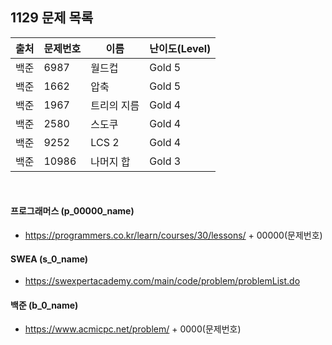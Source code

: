 
## 1129 문제 목록


| 출처     | 문제번호  | 이름     | 난이도(Level) |
|--------|-------|--------|------------|
| 백준 | 6987     | 월드컵      | Gold 5        |
| 백준 | 1662     | 압축        | Gold 5        |
| 백준 | 1967     | 트리의 지름 | Gold 4        |
| 백준 | 2580     | 스도쿠      | Gold 4        |
| 백준 | 9252     | LCS 2       | Gold 4        |
| 백준 | 10986    | 나머지 합   | Gold 3        |


<br>

#### 프로그래머스 (p_00000_name)

- https://programmers.co.kr/learn/courses/30/lessons/ + 00000(문제번호)

#### SWEA (s_0_name)

- https://swexpertacademy.com/main/code/problem/problemList.do

#### 백준 (b_0_name)

- https://www.acmicpc.net/problem/ + 0000(문제번호)

